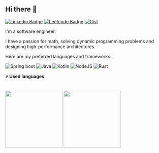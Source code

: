 ## Hi there 👋
[![Linkedin Badge](https://img.shields.io/badge/-LinkedIn-0e76a8?style=flat-square&logo=Linkedin&logoColor=white)](https://www.linkedin.com/in/thai-van-90b0681b2/)
[![Leetcode Badge](https://img.shields.io/badge/-LeetCode-FFA116?style=flat&logo=LeetCode&logoColor=black)](https://leetcode.com/u/garcol/)
[![Gist](https://img.shields.io/badge/My%20Gist-green)](https://gist.github.com/gc-garcol)

I'm a software engineer.

I have a passion for math, solving dynamic programming problems and designing high-performance architectures.

Here are my preferred languages and frameworks:

![Spring boot](https://img.shields.io/badge/SpringBoot-6DB33F?style=flat-square&logo=Spring&logoColor=white)
![Java](https://img.shields.io/badge/Java-ED8B00?style=for-the-badge&logo=java&logoColor=white)
![Kotlin](https://img.shields.io/badge/Kotlin-0095D5?&style=for-the-badge&logo=kotlin&logoColor=white)
![NodeJS](https://img.shields.io/badge/node.js-6DA55F?style=for-the-badge&logo=node.js&logoColor=white)
![Rust](https://img.shields.io/badge/rust-%23000000.svg?style=for-the-badge&logo=rust&logoColor=white)

<!--
https://github.com/iampavangandhi/iampavangandhi

**gc-garcol/gc-garcol** is a ✨ _special_ ✨ repository because its `README.md` (this file) appears on your GitHub profile.

Here are some ideas to get you started:

- 🔭 I’m currently working on ...
- 🌱 I’m currently learning ...
- 👯 I’m looking to collaborate on ...
- 🤔 I’m looking for help with ...
- 💬 Ask me about ...
- 📫 How to reach me: ...
- 😄 Pronouns: ...
- ⚡ Fun fact: ...

<details>
  <summary><b>⚡ Used languages</b></summary>

  <br />
  <img height="180em" src="https://github-readme-stats.vercel.app/api?username=gc-garcol&show_icons=true&hide_border=true&&count_private=true&include_all_commits=true" />
  <img height="180em" src="https://github-readme-stats.vercel.app/api/top-langs/?username=gc-garcol&exclude_repo=KNN-Image-Classification&show_icons=true&hide_border=true&layout=compact&langs_count=8"/>
</details>
-->

<b>⚡ Used languages</b>
<br />
<br />

<span>
<img height="180em" src="https://github-readme-stats.vercel.app/api?username=gc-garcol&show_icons=true&hide_border=true&&count_private=true&include_all_commits=true&theme=vision-friendly-dark" />
<img height="180em" src="https://github-readme-stats.vercel.app/api/top-langs/?username=gc-garcol&exclude_repo=KNN-Image-Classification&show_icons=true&hide_border=true&layout=compact&langs_count=8&theme=vision-friendly-dark"/>
</span>

<br />
<img src="https://komarev.com/ghpvc/?username=gc-garcol&style=for-the-badge&color=orange" alt=""/>

